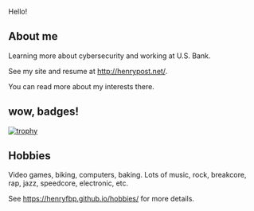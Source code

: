Hello!

## About me

Learning more about cybersecurity and working at U.S. Bank.

See my site and resume at <http://henrypost.net/>. 

You can read more about my interests there.

## wow, badges!

<!--<img src="http://www.hackthebox.eu/badge/image/517271" alt="Hack The Box">-->

[![trophy](https://github-profile-trophy.vercel.app/?username=henryfbp)](https://github.com/ryo-ma/github-profile-trophy)

## Hobbies

Video games, biking, computers, baking. Lots of music, rock, breakcore, rap, jazz, speedcore, electronic, etc.

See https://henryfbp.github.io/hobbies/ for more details.

